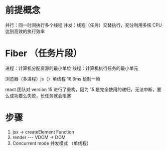 # 前提概念

并行：同一时间执行多个线程
并发：线程（任务）交替执行，充分利用多核 CPU 达到高效的执行效率

# Fiber （任务片段）

进程：计算机分配资源的最小单位
线程：计算机执行任务的最小单元

浏览器（多进程）js（）单线程 16.6ms 绘制一帧

react 团队对 version 15 进行了重构，因为 15 是完全使用的递归，无法中断，要么成功要么失败，长任务就会阻塞

# 步骤

1. jsx -> createElement Function
2. render --- VDOM -> DOM
3. Concurrent mode 并发模式 （单线程）
